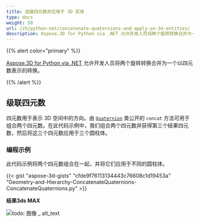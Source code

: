 ```yaml
---
title: 连接四元数并应用于 3D 实体
type: docs
weight: 50
url: /zh/python-net/concatenate-quaternions-and-apply-on-3d-entities/
description: Aspose.3D for Python via .NET 允许开发人员将两个旋转转换合并为一个以四元数表示的转换。
---
```

{{% alert color="primary" %}} 

[Aspose.3D for Python via .NET](https://www.aspose.com/products/3d) 允许开发人员将两个旋转转换合并为一个以四元数表示的转换。

{{% /alert %}} 
##  **级联四元数**
四元数用于表示 3D 空间中的方向。由 [`Quaternion`](https://reference.aspose.com/3d/net/aspose.threed.utilities/quaternion) 类公开的 `concat` 方法可用于组合两个四元数。在此代码示例中，我们组合两个四元数并获得第三个结果四元数，然后将这三个四元数应用于三个圆柱体。
###  **编程示例**
此代码示例将两个四元数组合在一起，并将它们应用于不同的圆柱体。

{{< gist "aspose-3d-gists" "cfde9f76113134443c76608c1d19453a" "Geometry-and-Hierarchy-ConcatenateQuaternions-ConcatenateQuaternions.py" >}}


**结果3ds MAX**

![todo: 图像 _ alt_text](concatenate-quaternions-and-apply-on-3d-entities_1.png)
